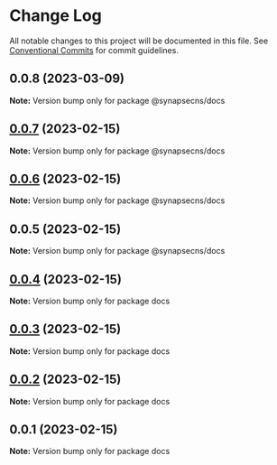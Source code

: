 # Change Log

All notable changes to this project will be documented in this file.
See [Conventional Commits](https://conventionalcommits.org) for commit guidelines.

## 0.0.8 (2023-03-09)

**Note:** Version bump only for package @synapsecns/docs





## [0.0.7](https://github.com/synapsecns/sanguine/compare/@synapsecns/docs@0.0.6...@synapsecns/docs@0.0.7) (2023-02-15)

**Note:** Version bump only for package @synapsecns/docs





## [0.0.6](https://github.com/synapsecns/sanguine/compare/@synapsecns/docs@0.0.5...@synapsecns/docs@0.0.6) (2023-02-15)

**Note:** Version bump only for package @synapsecns/docs





## 0.0.5 (2023-02-15)

**Note:** Version bump only for package @synapsecns/docs





## [0.0.4](https://github.com/synapsecns/sanguine/compare/docs@0.0.3...docs@0.0.4) (2023-02-15)

**Note:** Version bump only for package docs





## [0.0.3](https://github.com/synapsecns/sanguine/compare/docs@0.0.2...docs@0.0.3) (2023-02-15)

**Note:** Version bump only for package docs





## [0.0.2](https://github.com/synapsecns/sanguine/compare/docs@0.0.1...docs@0.0.2) (2023-02-15)

**Note:** Version bump only for package docs





## 0.0.1 (2023-02-15)

**Note:** Version bump only for package docs
